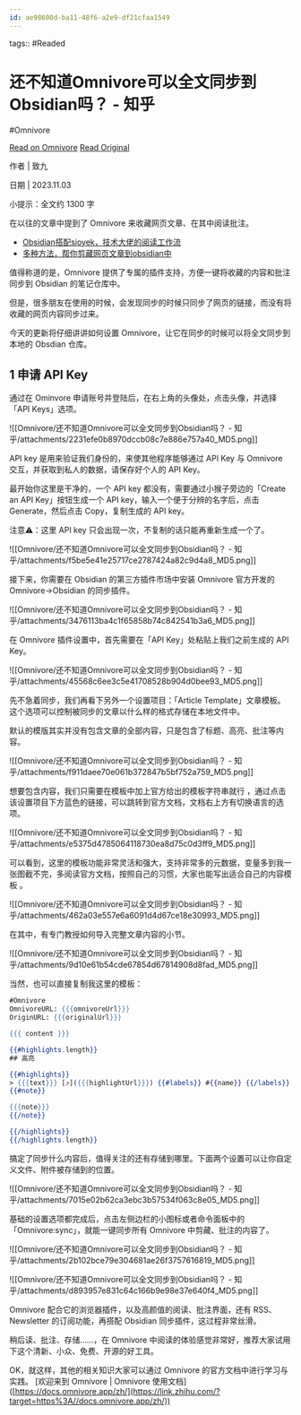 ```yaml
---
id: ae98600d-ba11-48f6-a2e9-df21cfaa1549
---
```



tags::  #Readed 

# 还不知道Omnivore可以全文同步到Obsidian吗？ - 知乎
#Omnivore

[Read on Omnivore](https://omnivore.app/me/omnivore-obsidian-18f3f125cf1)
[Read Original](https://zhuanlan.zhihu.com/p/675034211)

作者 | 致九

日期 | 2023.11.03

小提示：全文约 1300 字

在以往的文章中提到了 Omnivore 来收藏网页文章、在其中阅读批注。

* [Obsidian搭配sioyek，技术大佬的阅读工作流](https://link.zhihu.com/?target=http%3A//mp.weixin.qq.com/s%3F%5F%5Fbiz%3DMzkzMDAwMTA4MA%3D%3D%26mid%3D2247484436%26idx%3D1%26sn%3Dce156d35f564659e6b12dcaeb033549e%26chksm%3Dc201bdc3f57634d5e4b8c73f572f3d74d08ac9c7b14f4f79dee60feeef27fbfe1b5cbce75eb9%26scene%3D21%23wechat%5Fredirect)
* [多种方法，帮你剪藏网页文章到obsidian中](https://link.zhihu.com/?target=http%3A//mp.weixin.qq.com/s%3F%5F%5Fbiz%3DMzkzMDAwMTA4MA%3D%3D%26mid%3D2247484401%26idx%3D1%26sn%3Ddf5e301d94ac8c7341a390f18bcbb478%26chksm%3Dc201ba26f576333085ce9ecf80728d15b15db356c9f627b684b6ba967d20b97ac112d2bee994%26scene%3D21%23wechat%5Fredirect)

值得称道的是，Omnivore 提供了专属的插件支持，方便一键将收藏的内容和批注同步到 Obsidian 的笔记仓库中。

但是，很多朋友在使用的时候，会发现同步的时候只同步了网页的链接，而没有将收藏的网页内容同步过来。

今天的更新将仔细讲讲如何设置 Omnivore，让它在同步的时候可以将全文同步到本地的 Obsdian 仓库。

## 1 申请 API Key

通过在 Ominvore 申请账号并登陆后，在右上角的头像处，点击头像，并选择「API Keys」选项。

![[Omnivore/还不知道Omnivore可以全文同步到Obsidian吗？ - 知乎/attachments/2231efe0b8970dccb08c7e886e757a40_MD5.png]]

API key 是用来验证我们身份的，来使其他程序能够通过 API Key 与 Omnivore 交互，并获取到私人的数据，请保存好个人的 API Key。

最开始你这里是干净的，一个 API key 都没有，需要通过小猴子旁边的「Create an API Key」按钮生成一个 API key，输入一个便于分辨的名字后，点击 Generate，然后点击 Copy，复制生成的 API key。

注意⚠️：这里 API key 只会出现一次，不复制的话只能再重新生成一个了。

![[Omnivore/还不知道Omnivore可以全文同步到Obsidian吗？ - 知乎/attachments/f5be5e41e25717ce2787424a82c9d4a8_MD5.png]]

接下来，你需要在 Obsidian 的第三方插件市场中安装 Omnivore 官方开发的 Omnivore->Obsidian 的同步插件。 

![[Omnivore/还不知道Omnivore可以全文同步到Obsidian吗？ - 知乎/attachments/3476113ba4c1f65858b74c842541b3a6_MD5.png]]

在 Omnivore 插件设置中，首先需要在「API Key」处粘贴上我们之前生成的 API Key。 

![[Omnivore/还不知道Omnivore可以全文同步到Obsidian吗？ - 知乎/attachments/45568c6ee3c5e41708528b904d0bee93_MD5.png]]

先不急着同步，我们再看下另外一个设置项目：「Article Template」文章模板。这个选项可以控制被同步的文章以什么样的格式存储在本地文件中。

默认的模版其实并没有包含文章的全部内容，只是包含了标题、高亮、批注等内容。 

![[Omnivore/还不知道Omnivore可以全文同步到Obsidian吗？ - 知乎/attachments/f911daee70e061b372847b5bf752a759_MD5.png]]

想要包含内容，我们只需要在模板中加上官方给出的模板字符串就行 ，通过点击该设置项目下方蓝色的链接，可以跳转到官方文档，文档右上方有切换语言的选项。

![[Omnivore/还不知道Omnivore可以全文同步到Obsidian吗？ - 知乎/attachments/e5375d4785064118730ea8d75c0d3ff9_MD5.png]]

可以看到，这里的模板功能非常灵活和强大，支持非常多的元数据，变量多到我一张图截不完，多阅读官方文档，按照自己的习惯，大家也能写出适合自己的内容模板 。 

![[Omnivore/还不知道Omnivore可以全文同步到Obsidian吗？ - 知乎/attachments/462a03e557e6a6091d4d67ce18e30993_MD5.png]]

在其中，有专门教授如何导入完整文章内容的小节。 

![[Omnivore/还不知道Omnivore可以全文同步到Obsidian吗？ - 知乎/attachments/9d10e61b54cde67854d67814908d8fad_MD5.png]]

当然，也可以直接复制我这里的模板：

```handlebars
#Omnivore
OmnivoreURL: {{{omnivoreUrl}}}
OriginURL: {{{originalUrl}}}

{{{ content }}}

{{#highlights.length}}
## 高亮

{{#highlights}}
> {{{text}}} [⤴️]({{{highlightUrl}}}) {{#labels}} #{{name}} {{/labels}} ^{{{highlightID}}}
{{#note}}

{{{note}}}
{{/note}}

{{/highlights}}
{{/highlights.length}}
```

搞定了同步什么内容后，值得关注的还有存储到哪里。下面两个设置可以让你自定义文件、附件被存储到的位置。 

![[Omnivore/还不知道Omnivore可以全文同步到Obsidian吗？ - 知乎/attachments/7015e02b62ca3ebc3b57534f063c8e05_MD5.png]]

基础的设置选项都完成后，点击左侧边栏的小图标或者命令面板中的 「Omnivore:sync」，就能一键同步所有 Omnivore 中剪藏、批注的内容了。

![[Omnivore/还不知道Omnivore可以全文同步到Obsidian吗？ - 知乎/attachments/2b102bce79e304681ae26f3757616819_MD5.png]]

![[Omnivore/还不知道Omnivore可以全文同步到Obsidian吗？ - 知乎/attachments/d893957e831c64c166b9e98e37e640f4_MD5.png]]

Omnivore 配合它的浏览器插件，以及高颜值的阅读、批注界面，还有 RSS、Newsletter 的订阅功能，再搭配 Obsidian 同步插件，这过程非常丝滑。

稍后读、批注、存储……，在 Omnivore 中阅读的体验感觉非常好，推荐大家试用下这个清新、小众、免费、开源的好工具。

OK，就这样，其他的相关知识大家可以通过 Omnivore 的官方文档中进行学习与实践。 \[欢迎来到 Omnivore | Omnivore 使用文档\]([https://docs.omnivore.app/zh/](https://link.zhihu.com/?target=https%3A//docs.omnivore.app/zh/)) 


